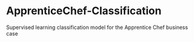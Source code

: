 # ApprenticeChef-Classification
Supervised learning classification model for the Apprentice Chef business case
